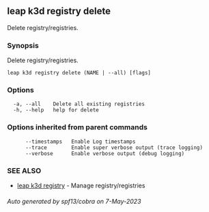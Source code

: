 ## leap k3d registry delete

Delete registry/registries.

### Synopsis

Delete registry/registries.

```
leap k3d registry delete (NAME | --all) [flags]
```

### Options

```
  -a, --all    Delete all existing registries
  -h, --help   help for delete
```

### Options inherited from parent commands

```
      --timestamps   Enable Log timestamps
      --trace        Enable super verbose output (trace logging)
      --verbose      Enable verbose output (debug logging)
```

### SEE ALSO

* [leap k3d registry](leap_k3d_registry.md)	 - Manage registry/registries

###### Auto generated by spf13/cobra on 7-May-2023
